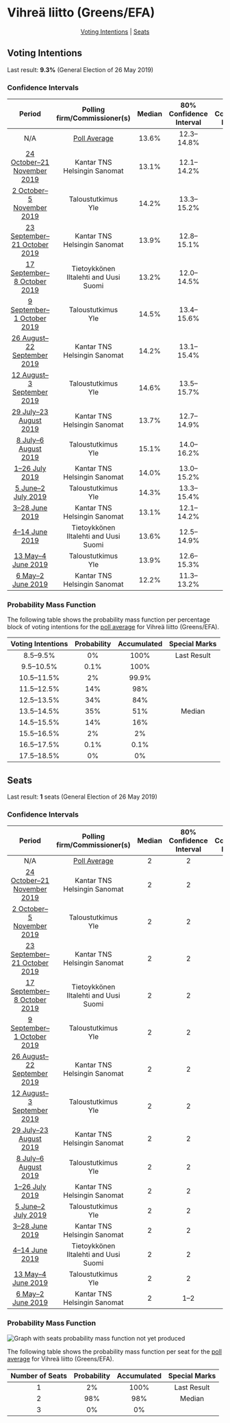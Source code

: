 # Vihreä liitto (Greens/EFA)

<p align="center"><a href="#voting-intentions">Voting Intentions</a> | <a href="#seats">Seats</a></p>

## Voting Intentions

Last result: **9.3%** (General Election of 26 May 2019)

### Confidence Intervals

| Period     | Polling firm/Commissioner(s) | Median | 80% Confidence Interval | 90% Confidence Interval | 95% Confidence Interval | 99% Confidence Interval |
|:----------:|:----------------:|:-----------:|:-----------------------:|:-----------------------:|:-----------------------:|:-----------------------:|
| N/A | [Poll Average](average.html) | 13.6% | 12.3–14.8% | 11.9–15.1% | 11.7–15.4% | 11.1–16.0% |
| [24 October–21 November 2019](2019-11-21-KantarTNS.html) | Kantar TNS <br> Helsingin Sanomat | 13.1% | 12.1–14.2% | 11.8–14.5% | 11.6–14.8% | 11.1–15.3% |
| [2 October–5 November 2019](2019-11-05-Taloustutkimus.html) | Taloustutkimus <br> Yle | 14.2% | 13.3–15.2% | 13.1–15.5% | 12.9–15.7% | 12.5–16.2% |
| [23 September–21 October 2019](2019-10-21-KantarTNS.html) | Kantar TNS <br> Helsingin Sanomat | 13.9% | 12.8–15.1% | 12.6–15.4% | 12.3–15.7% | 11.8–16.3% |
| [17 September–8 October 2019](2019-10-08-Tietoykkönen.html) | Tietoykkönen <br> Iltalehti and Uusi Suomi | 13.2% | 12.0–14.5% | 11.7–14.9% | 11.4–15.2% | 10.9–15.9% |
| [9 September–1 October 2019](2019-10-01-Taloustutkimus.html) | Taloustutkimus <br> Yle | 14.5% | 13.4–15.6% | 13.1–15.9% | 12.9–16.2% | 12.4–16.8% |
| [26 August–22 September 2019](2019-09-22-KantarTNS.html) | Kantar TNS <br> Helsingin Sanomat | 14.2% | 13.1–15.4% | 12.8–15.7% | 12.6–16.0% | 12.1–16.5% |
| [12 August–3 September 2019](2019-09-03-Taloustutkimus.html) | Taloustutkimus <br> Yle | 14.6% | 13.5–15.7% | 13.2–16.1% | 13.0–16.4% | 12.5–16.9% |
| [29 July–23 August 2019](2019-08-23-KantarTNS.html) | Kantar TNS <br> Helsingin Sanomat | 13.7% | 12.7–14.9% | 12.4–15.2% | 12.1–15.5% | 11.7–16.0% |
| [8 July–6 August 2019](2019-08-06-Taloustutkimus.html) | Taloustutkimus <br> Yle | 15.1% | 14.0–16.2% | 13.7–16.6% | 13.5–16.8% | 13.0–17.4% |
| [1–26 July 2019](2019-07-26-KantarTNS.html) | Kantar TNS <br> Helsingin Sanomat | 14.0% | 13.0–15.2% | 12.7–15.5% | 12.4–15.8% | 11.9–16.4% |
| [5 June–2 July 2019](2019-07-02-Taloustutkimus.html) | Taloustutkimus <br> Yle | 14.3% | 13.3–15.4% | 13.0–15.7% | 12.8–15.9% | 12.3–16.5% |
| [3–28 June 2019](2019-06-28-KantarTNS.html) | Kantar TNS <br> Helsingin Sanomat | 13.1% | 12.1–14.2% | 11.8–14.5% | 11.6–14.8% | 11.1–15.3% |
| [4–14 June 2019](2019-06-14-Tietoykkönen.html) | Tietoykkönen <br> Iltalehti and Uusi Suomi | 13.6% | 12.5–14.9% | 12.1–15.3% | 11.9–15.6% | 11.3–16.3% |
| [13 May–4 June 2019](2019-06-04-Taloustutkimus.html) | Taloustutkimus <br> Yle | 13.9% | 12.6–15.3% | 12.2–15.7% | 11.9–16.0% | 11.4–16.7% |
| [6 May–2 June 2019](2019-06-02-KantarTNS.html) | Kantar TNS <br> Helsingin Sanomat | 12.2% | 11.3–13.2% | 11.0–13.5% | 10.8–13.8% | 10.3–14.3% |

### Probability Mass Function

The following table shows the probability mass function per percentage block of voting intentions for the [poll average](average.html) for Vihreä liitto (Greens/EFA).

| Voting Intentions | Probability | Accumulated | Special Marks |
|:-----------------:|:-----------:|:-----------:|:-------------:|
| 8.5–9.5% | 0% | 100% | Last Result |
| 9.5–10.5% | 0.1% | 100% |  |
| 10.5–11.5% | 2% | 99.9% |  |
| 11.5–12.5% | 14% | 98% |  |
| 12.5–13.5% | 34% | 84% |  |
| 13.5–14.5% | 35% | 51% | Median |
| 14.5–15.5% | 14% | 16% |  |
| 15.5–16.5% | 2% | 2% |  |
| 16.5–17.5% | 0.1% | 0.1% |  |
| 17.5–18.5% | 0% | 0% |  |


## Seats

Last result: **1** seats (General Election of 26 May 2019)

### Confidence Intervals

| Period     | Polling firm/Commissioner(s) | Median | 80% Confidence Interval | 90% Confidence Interval | 95% Confidence Interval | 99% Confidence Interval |
|:----------:|:----------------:|:------:|:-----------------------:|:-----------------------:|:-----------------------:|:-----------------------:|
| N/A | [Poll Average](average.html) | 2 | 2 | 2 | 2 | 1–2 |
| [24 October–21 November 2019](2019-11-21-KantarTNS.html) | Kantar TNS <br> Helsingin Sanomat | 2 | 2 | 2 | 1–2 | 1–2 |
| [2 October–5 November 2019](2019-11-05-Taloustutkimus.html) | Taloustutkimus <br> Yle | 2 | 2 | 2 | 2 | 2 |
| [23 September–21 October 2019](2019-10-21-KantarTNS.html) | Kantar TNS <br> Helsingin Sanomat | 2 | 2 | 2 | 2 | 2 |
| [17 September–8 October 2019](2019-10-08-Tietoykkönen.html) | Tietoykkönen <br> Iltalehti and Uusi Suomi | 2 | 2 | 2 | 2 | 1–2 |
| [9 September–1 October 2019](2019-10-01-Taloustutkimus.html) | Taloustutkimus <br> Yle | 2 | 2 | 2 | 2 | 2–3 |
| [26 August–22 September 2019](2019-09-22-KantarTNS.html) | Kantar TNS <br> Helsingin Sanomat | 2 | 2 | 2 | 2 | 2 |
| [12 August–3 September 2019](2019-09-03-Taloustutkimus.html) | Taloustutkimus <br> Yle | 2 | 2 | 2 | 2 | 2–3 |
| [29 July–23 August 2019](2019-08-23-KantarTNS.html) | Kantar TNS <br> Helsingin Sanomat | 2 | 2 | 2 | 2 | 2 |
| [8 July–6 August 2019](2019-08-06-Taloustutkimus.html) | Taloustutkimus <br> Yle | 2 | 2 | 2 | 2–3 | 2–3 |
| [1–26 July 2019](2019-07-26-KantarTNS.html) | Kantar TNS <br> Helsingin Sanomat | 2 | 2 | 2 | 2 | 2 |
| [5 June–2 July 2019](2019-07-02-Taloustutkimus.html) | Taloustutkimus <br> Yle | 2 | 2 | 2 | 2 | 2–3 |
| [3–28 June 2019](2019-06-28-KantarTNS.html) | Kantar TNS <br> Helsingin Sanomat | 2 | 2 | 2 | 1–2 | 1–2 |
| [4–14 June 2019](2019-06-14-Tietoykkönen.html) | Tietoykkönen <br> Iltalehti and Uusi Suomi | 2 | 2 | 2 | 2 | 1–2 |
| [13 May–4 June 2019](2019-06-04-Taloustutkimus.html) | Taloustutkimus <br> Yle | 2 | 2 | 2 | 2 | 1–3 |
| [6 May–2 June 2019](2019-06-02-KantarTNS.html) | Kantar TNS <br> Helsingin Sanomat | 2 | 1–2 | 1–2 | 1–2 | 1–2 |

### Probability Mass Function

![Graph with seats probability mass function not yet produced](average-seats-pmf-vihreäliittogreensefa.png "Seats Probability Mass Function")

The following table shows the probability mass function per seat for the [poll average](average.html) for Vihreä liitto (Greens/EFA).

| Number of Seats | Probability | Accumulated | Special Marks |
|:---------------:|:-----------:|:-----------:|:-------------:|
| 1 | 2% | 100% | Last Result |
| 2 | 98% | 98% | Median |
| 3 | 0% | 0% |  |


